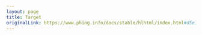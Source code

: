 ```yaml
---
layout: page
title: Target
originalLink: https://www.phing.info/docs/stable/hlhtml/index.html#d5e1084
---
```

